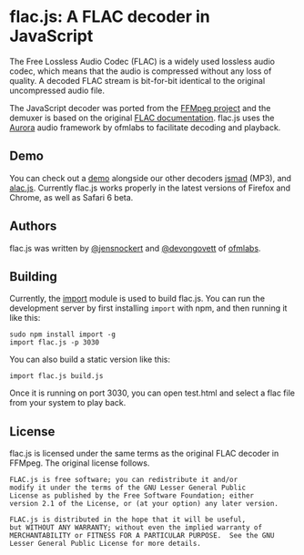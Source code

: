flac.js: A FLAC decoder in JavaScript
=====================================

The Free Lossless Audio Codec (FLAC) is a widely used lossless audio codec, which means that the audio is compressed 
without any loss of quality.  A decoded FLAC stream is bit-for-bit identical to the original uncompressed audio file.

The JavaScript decoder was ported from the [FFMpeg project](http://ffmpeg.org/) and the demuxer is based on the original
[FLAC documentation](http://flac.sourceforge.net/format.html).  flac.js uses the 
[Aurora](https://github.com/ofmlabs/aurora.js) audio framework by ofmlabs to facilitate decoding and playback.

## Demo

You can check out a [demo](http://labs.official.fm/codecs/flac.js/) alongside our other decoders 
[jsmad](http://github.com/ofmlabs/jsmad) (MP3), and [alac.js](http://github.com/ofmlabs/alac.js).  Currently flac.js
works properly in the latest versions of Firefox and Chrome, as well as Safari 6 beta.

## Authors

flac.js was written by [@jensnockert](http://github.com/jensnockert) and [@devongovett](http://github.com/devongovett) 
of [ofmlabs](http://ofmlabs.org/).

## Building
    
Currently, the [import](https://github.com/devongovett/import) module is used to build flac.js.  You can run
the development server by first installing `import` with npm, and then running it like this:

    sudo npm install import -g
    import flac.js -p 3030
    
You can also build a static version like this:

    import flac.js build.js
    
Once it is running on port 3030, you can open test.html and select a flac file from your system to play back.
    
## License

flac.js is licensed under the same terms as the original FLAC decoder in FFMpeg. The original
license follows.

    FLAC.js is free software; you can redistribute it and/or
    modify it under the terms of the GNU Lesser General Public
    License as published by the Free Software Foundation; either
    version 2.1 of the License, or (at your option) any later version.

    FLAC.js is distributed in the hope that it will be useful,
    but WITHOUT ANY WARRANTY; without even the implied warranty of
    MERCHANTABILITY or FITNESS FOR A PARTICULAR PURPOSE.  See the GNU
    Lesser General Public License for more details.